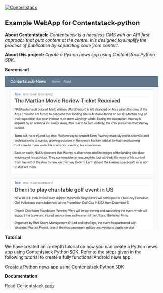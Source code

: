 [![Contentstack](https://www.contentstack.com/docs/static/images/contentstack.png)](https://www.contentstack.com/)  
  
## Example WebApp for Contentstack-python

**About Contentstack:** *Contentstack is a headless CMS with an API-first approach that puts content at the centre. It is designed to simplify the process of publication by separating code from content.*

  

**About this project:** *Create a Python news app using Contentstack Python SDK.*

  

**Screenshot**

  <img src='https://github.com/contentstack/contentstack-python-news-webapp/blob/master/static/news_app.png' width='500' height='500'/>


**Tutorial**

We have created an in-depth tutorial on how you can create a Python news app using Contentstack Python SDK. Refer to the steps given in the following tutorial to create a fully functional Android news app.

  

[Create a Python news app using Contentstack Python SDK](https://www.contentstack.com/docs/example-apps/build-a-python-news-app-using-contentstacks-python-sdk)

**Documentation**

Read Contentstack *[docs](https://www.contentstack.com/docs)*
